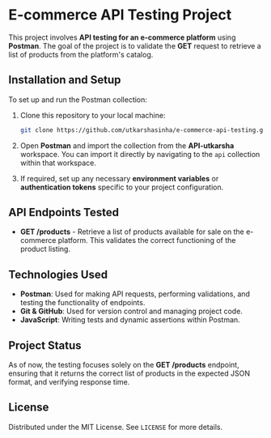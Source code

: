 # E-commerce API Testing Project

This project involves **API testing for an e-commerce platform** using **Postman**. The goal of the project is to validate the **GET** request to retrieve a list of products from the platform's catalog.

## Installation and Setup

To set up and run the Postman collection:

1. Clone this repository to your local machine:
    ```bash
    git clone https://github.com/utkarshasinha/e-commerce-api-testing.git
    ```

2. Open **Postman** and import the collection from the **API-utkarsha** workspace. You can import it directly by navigating to the `api` collection within that workspace.
3. If required, set up any necessary **environment variables** or **authentication tokens** specific to your project configuration.

## API Endpoints Tested

- **GET /products** - Retrieve a list of products available for sale on the e-commerce platform. This validates the correct functioning of the product listing.

## Technologies Used

- **Postman**: Used for making API requests, performing validations, and testing the functionality of endpoints.
- **Git & GitHub**: Used for version control and managing project code.
- **JavaScript**: Writing tests and dynamic assertions within Postman.

## Project Status

As of now, the testing focuses solely on the **GET /products** endpoint, ensuring that it returns the correct list of products in the expected JSON format, and verifying response time.

## License

Distributed under the MIT License. See `LICENSE` for more details.



